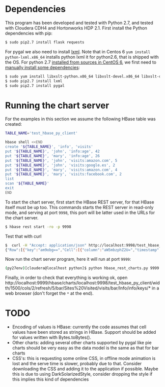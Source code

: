# Dependencies
This program has been developed and tested with Python 2.7, and tested with Cloudera CDH4 and Hortonworks HDP 2.1. First install the Python dependencies with pip: 

```bash
$ sudo pip2.7 install flask requests
```

For pygal we also need to install [lxml](http://lxml.de/tutorial.html). Note that in Centos 6 `yum install python-lxml.x86_64` installs python lxml it for python2.6, that is shipped with the OS. For python 2.7 [installed from sources in CentOS 6](http://toomuchdata.com/2014/02/16/how-to-install-python-on-centos/), we first need to [manually install some dependencies](http://stackoverflow.com/questions/5178416/pip-install-lxml-error):

```bash
$ sudo yum install libxslt-python.x86_64 libxslt-devel.x86_64 libxslt-devel.i686 libxml2-devel.x86_64 libxml2-devel.i686 libxml2-python.x86_64
$ sudo pip2.7 install lxml
$ sudo pip2.7 install pygal
```

# Running the chart server 
For the examples in this section we assume the following HBase table was created:
```bash
TABLE_NAME='test_hbase_py_client'

hbase shell <<END
create '${TABLE_NAME}', 'info', 'visits'
put '${TABLE_NAME}', 'john', 'info:age', 42
put '${TABLE_NAME}', 'mary', 'info:age', 26
put '${TABLE_NAME}', 'john', 'visits:amazon.com', 5
put '${TABLE_NAME}', 'john', 'visits:google.es', 2
put '${TABLE_NAME}', 'mary', 'visits:amazon.com', 4
put '${TABLE_NAME}', 'mary', 'visits:facebook.com', 2
list
scan '${TABLE_NAME}'
exit
END
```

To start the chart server, first start the HBase REST server, for that HBase itself must be up too. This commands starts the REST server in read-only mode, and serving at port `9998`, this port will be latter used in the URLs for the chart server. 

```bash
$ hbase rest start -ro -p 9998
```

Test that with curl
```bash
$  curl -H "Accept: application/json" http://localhost:9998/test_hbase_py_client/john
{"Row":[{"key":"am9obg==","Cell":[{"column":"aW5mbzphZ2U=","timestamp":1393791170961,"$":"NDI="},{"column":"dmlzaXRzOmFtYXpvbi5jb20=","timestamp":1393791171026,"$":"NQ=="},{"column":"dmlzaXRzOmdvb2dsZS5lcw==","timestamp":1393791171063,"$":"Mg=="}]}]}
```

Now run the chart server program, here it will run at port `9999`:

```bash
(py27env)[cloudera@localhost python]$ python hbase_rest_charts.py 9999
```

Finally, in order to check that everything is working ok, open http://localhost:9999/hbase/charts/localhost:9998/test_hbase_py_client/width/1500/cols/2/refresh/5/bar/Sites%20Visited/visits/bar/Info/info/keys/* in a web browser (don't forget the `*` at the end).


# TODO
 - Encoding of values is HBase: currently the code assumes that cell values have been stored as strings in HBase. Support should be added for values written with Bytes.toBytes(<numeric value type>).
 - Other charts: adding several other charts supported by pygal like pie charts should be very easy as the data model is the same as that for bar charts
 - CSS's: this is requesting some online CSS, in offline mode animation is lost and the serve
time is slower, probably due to that. Consider downloading the CSS and adding it to the 
application if possible. Maybe this is due to using DarkSolarizedStyle, consider dropping
the style if this implies this kind of dependencies
